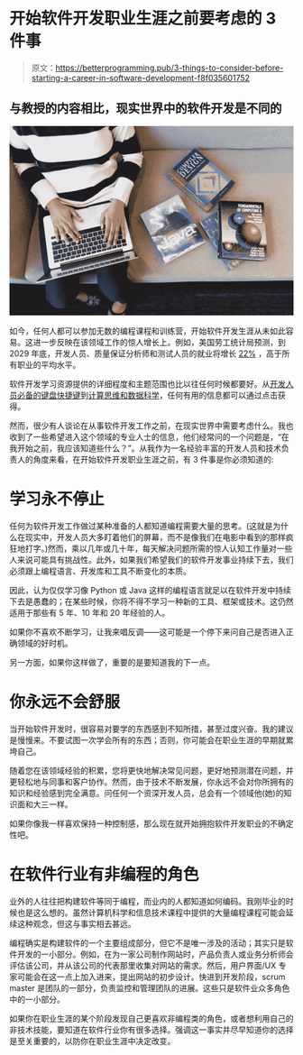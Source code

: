 # 开始软件开发职业生涯之前要考虑的 3 件事

> 原文：<https://betterprogramming.pub/3-things-to-consider-before-starting-a-career-in-software-development-f8f035601752>

## 与教授的内容相比，现实世界中的软件开发是不同的

![](img/77e087ccb704e102c759517da0bbb746.png)

如今，任何人都可以参加无数的编程课程和训练营，开始软件开发生涯从未如此容易。这进一步反映在该领域工作的惊人增长上。例如，美国劳工统计局预测，到 2029 年底，开发人员、质量保证分析师和测试人员的就业将增长 [22%](https://www.bls.gov/ooh/computer-and-information-technology/software-developers.htm) ，高于所有职业的平均水平。

软件开发学习资源提供的详细程度和主题范围也比以往任何时候都要好。从[开发人员必备的键盘快捷键](https://www.youtube.com/watch?v=GmdN0kQ2rIs)到[计算思维和数据科学](https://www.edx.org/course/introduction-to-computational-thinking-and-data-4?index=product&queryID=1fba9735d7820eb0edfbaef965d6a447&position=7)，任何有用的信息都可以通过点击获得。

然而，很少有人谈论在从事软件开发工作之前，在现实世界中需要考虑什么。我也收到了一些希望进入这个领域的专业人士的信息，他们经常问的一个问题是，“在我开始之前，我应该知道些什么？”。从我作为一名经验丰富的开发人员和技术负责人的角度来看，在开始软件开发职业生涯之前，有 3 件事是你必须知道的:

# 学习永不停止

任何为软件开发工作做过某种准备的人都知道编程需要大量的思考。(这就是为什么在现实中，开发人员大多盯着他们的屏幕，而不是像我们在电影中看到的那样疯狂地打字。)然而，乘以几年或几十年，每天解决问题所需的惊人认知工作量对一些人来说可能具有挑战性。此外，如果我们希望我们的软件开发事业持续下去，我们必须跟上编程语言、开发库和工具不断变化的本质。

因此，认为仅仅学习像 Python 或 Java 这样的编程语言就足以在软件开发中持续下去是愚蠢的；在某些时候，你将不得不学习一种新的工具、框架或技术。这仍然适用于那些有 5 年、10 年和 20 年经验的人。

如果你不喜欢不断学习，让我来唱反调——这可能是一个停下来问自己是否进入正确领域的好时机。

另一方面，如果你这样做了，重要的是要知道我的下一点。

# 你永远不会舒服

当开始软件开发时，很容易对要学的东西感到不知所措，甚至过度兴奋。我的建议是慢慢来。不要试图一次学会所有的东西；否则，你可能会在职业生涯的早期就累垮自己。

随着您在该领域经验的积累，您将更快地解决常见问题，更好地预测潜在问题，并更轻松地与同事和客户协作。然而，由于技术不断发展，你永远不会对你所拥有的知识和经验感到完全满意。问任何一个资深开发人员，总会有一个领域他(她)的知识面和大三一样。

如果你像我一样喜欢保持一种控制感，那么现在就开始拥抱软件开发职业的不确定性吧。

# 在软件行业有非编程的角色

业外的人往往把构建软件等同于编程，而业内的人都知道如何编码。我刚毕业的时候也是这么想的。虽然计算机科学和信息技术课程中提供的大量编程课程可能会延续这种观念，但这与事实相去甚远。

编程确实是构建软件的一个主要组成部分，但它不是唯一涉及的活动；其实只是软件开发的一小部分。例如，在为一家公司制作网站时，产品负责人或业务分析师会评估该公司，并从该公司的代表那里收集对网站的需求。然后，用户界面/UX 专家可能会在这一点上加入进来，提出网站的初步设计。快进到开发阶段，scrum master 是团队的一部分，负责监控和管理团队的进展。这些只是软件业众多角色中的一小部分。

如果你在职业生涯的某个阶段发现自己更喜欢非编程类的角色，或者想利用自己的非技术技能，要知道在软件行业你有很多选择。强调这一事实并尽早知道你的选择是至关重要的，以防你在职业生涯中决定改变。